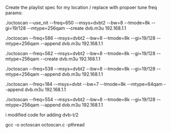Create the playlist spec for my location / replace with propoer tune freq params:

./octoscan --use_nit --freq=650 --msys=dvbt2 --bw=8 --tmode=8k --gi=19/128 --mtype=256qam --create dvb.m3u 192.168.1.1

./octoscan --freq=586 --msys=dvbt2 --bw=8 --tmode=8k --gi=19/128 --mtype=256qam --append dvb.m3u 192.168.1.1

./octoscan --freq=562 --msys=dvbt2 --bw=8 --tmode=8k --gi=19/128 --mtype=256qam --create dvb.m3u 192.168.1.1

./octoscan --freq=538 --msys=dvbt2 --bw=8 --tmode=8k --gi=19/128 --mtype=256qam --append dvb.m3u 192.168.1.1

./octoscan --freq=184 --msys=dvbt --bw=7 --tmode=8k --mtype=64qam --append dvb.m3u 192.168.1.1

./octoscan --freq=554 --msys=dvbt2 --bw=8 --tmode=8k --gi=19/128 --mtype=256qam --append dvb.m3u 192.168.1.1

i modified code for adding dvb-t/2 


gcc -o octoscan octoscan.c -pthread
